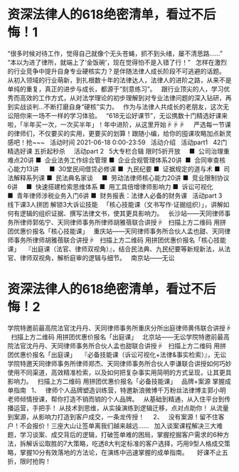 # 资深法律人的618绝密清单，看过不后悔！1

“很多时候对待工作，觉得自己就像个无头苍蝇，抓不到头绪，屡不清思路......”
“本以为进了律所，就端上了‘金饭碗’，现在觉得怕不是入错了行！”
 
怎样在激烈的行业竞争中提升自身专业硬核实力？是伴随法律人成长阶段不可逃避的话题。
 
从初入领域的行业萌新，到扎根数十年的法律达人，法律人的进阶之路，从来不是单纯的重复，真正的进步与成长，都源于“刻意练习”。
 
跟行业顶尖的人，学习优秀而高效的工作方式，从对法学理论的初步理解到对专业法律问题的深入钻研，再到实战谈判...不断打磨自身“硬核”实力。
 
作为与法律人共成长的老朋友，这次无讼陪你来一场不一样的学习体验。
 
“618无讼好课节”，无讼携数十门精选好课来啦，「半年买一次，一次买半年」！年中进阶，从这里开始☟☟☟
 
 
严选每一节课的律师们，不仅要买的实用，更要买的划算！跟随小编，给你的囤课攻略加点新灵感吧！抢~~~
 
活动时间
2021-06-18 0:00-23:59
 
活动介绍
 
活动part1
 
42门精选好课
五折起秒杀
 
 
活动part 2
 
5大专栏合辑
限时5折开放
 
 
■  公司治理重难点20讲
■  企业法务工作综合管理
■  企业合规管理体系20讲 
■  合同审查核心能力13讲 
 
 
■  30堂民间借贷必修课
■  九民纪要
■  证据规定的道与术
■  司法解释系列课
■  民法典名家谈
 
 
■  劳动法律师核心能力20讲
■  竞业限制协议6讲
 
 
■  快速搭建检索思维体系
■  用工具倍增律师影响力
■  诉讼可视化
 
 
■  青年律师涉税业务入门6讲
■  财务报表：法律人必备的财务课
 
活动part 3
 
线下课3人拼团
解锁3大诉讼技能
 
「核心技能课（文书写作·证据组织）」，讲解如何有逻辑的组织证据、撰写法律文书，使其更具影响力。
 
长沙站——天同律师事务所律师郭佑宁、天同律师事务所律师胡雅蓓联合讲授☟
 
扫描上方二维码
用拼团优惠价报名「核心技能课」
 
重庆站——天同律师事务所合伙人孟也甜、天同律师事务所律师胡雅蓓联合讲授☟
 
扫描上方二维码
用拼团优惠价报名「核心技能课」
 
『出庭课（法官、律师双视角）』，结合民法典、九民纪要等新规新法，从法官、律师双视角，解析庭审的逻辑与细节。
 
南京站——无讼

# 资深法律人的618绝密清单，看过不后悔！2

学院特邀前最高院法官沈丹丹、天同律师事务所重庆分所出庭律师黄伟联合讲授☟
 
扫描上方二维码
用拼团优惠价报名「出庭课」
 
北京站——无讼学院特邀前最高院法官沈丹丹、天同律师事务所合伙人孟也甜联合讲授☟
 
扫描上方二维码
用拼团优惠价报名「出庭课」
 
『必备技能课（诉讼可视化+法律&事实检索）』，无讼学院特邀天同律师事务所律师郑杰、天同律师事务所合伙人李谦联合讲授如何巧妙使用不同渠道，高效精准检索，以及如何把复杂事实用简明的方式呈现，让其更具影响力。
 
扫描上方二维码
用拼团优惠价报名「必备技能课」
 
品牌+案源
掌握成单指南
 
1、
 
律师个人品牌塑造训练营，特邀新浪微博千万粉丝法律博主郭小明老师倾情授课，帮你打造不销而销的个人品牌。
 
从基础到精通，从入住平台到传播运营，手把手！
从技术到思维，从实操演练到逻辑迁移，点对点助你！
从流量到案源，从影响力打造到客户成交，一条龙传授！
 
 
2、
 
没有案源！留不住客户！不会报价！三座大山让签单离我们越来越远……
 
加入谈案课程解决三大难题，学习谈案、成交背后的逻辑，打破签单难的困局，掌握挖掘客户需求的6种方法，拆解诉讼取胜的7大策略，吃透8大判定标准的客户选择，巧用9型人格成交策略，掌握10分有效落地的方法论，在演练中迅速掌握的成单指南。
 
 
好课不止五折，限时抢购！
 


